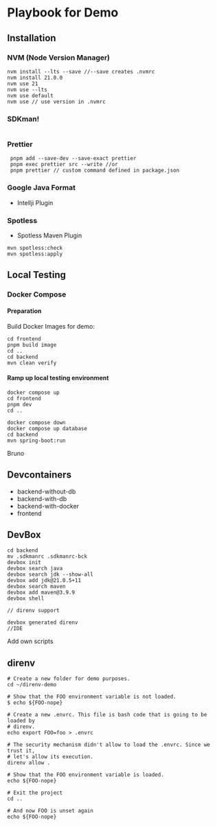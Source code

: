 # Playbook for Demo

## Installation

### NVM (Node Version Manager)

```shell
nvm install --lts --save //--save creates .nvmrc
nvm install 21.0.0
nvm use 21
nvm use --lts
nvm use default
nvm use // use version in .nvmrc
```


### SDKman!

```shell
```

### Prettier

```shell
 pnpm add --save-dev --save-exact prettier
 pnpm exec prettier src --write //or
 pnpm prettier // custom command defined in package.json
```

### Google Java Format
- Intellji Plugin

### Spotless
- Spotless Maven Plugin

```shell
mvn spotless:check
mvn spotless:apply
```


## Local Testing

### Docker Compose

#### Preparation

Build Docker Images for demo:

```shell
cd frontend
pnpm build image
cd ..
cd backend
mvn clean verify
```

#### Ramp up local testing environment

```shell
docker compose up
cd frontend
pnpm dev
cd ..

docker compose down
docker compose up database
cd backend
mvn spring-boot:run

```

Bruno

## Devcontainers

- backend-without-db
- backend-with-db
- backend-with-docker
- frontend

## DevBox


```shell
cd backend
mv .sdkmanrc .sdkmanrc-bck
devbox init
devbox search java
devbox search jdk --show-all
devbox add jdk@21.0.5+11
devbox search maven
devbox add maven@3.9.9
devbox shell

// direnv support

devbox generated direnv
//IDE

```

Add own scripts


## direnv

```shell
# Create a new folder for demo purposes.
cd ~/direnv-demo

# Show that the FOO environment variable is not loaded.
$ echo ${FOO-nope}

# Create a new .envrc. This file is bash code that is going to be loaded by
# direnv.
echo export FOO=foo > .envrc

# The security mechanism didn't allow to load the .envrc. Since we trust it,
# let's allow its execution.
direnv allow .

# Show that the FOO environment variable is loaded.
echo ${FOO-nope}

# Exit the project
cd ..

# And now FOO is unset again
echo ${FOO-nope}
```
